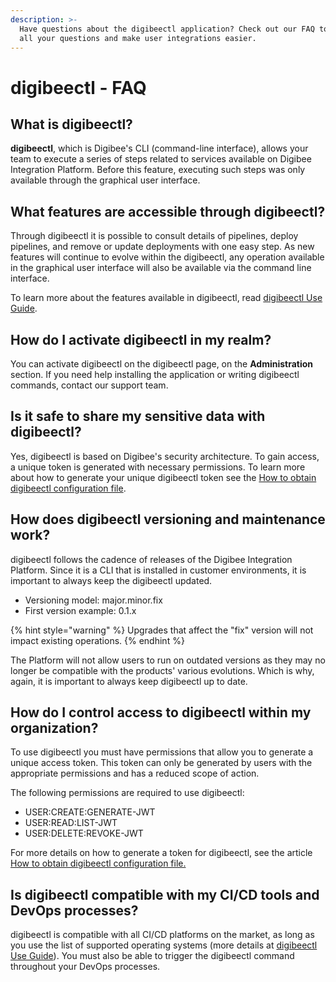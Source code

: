 ```yaml
---
description: >-
  Have questions about the digibeectl application? Check out our FAQ to answer
  all your questions and make user integrations easier.
---
```


# digibeectl - FAQ

## **What is digibeectl?**

**digibeectl**, which is Digibee's CLI (command-line interface), allows your team to execute a series of steps related to services available on Digibee Integration Platform. Before this feature, executing such steps was only available through the graphical user interface.

## **What features are accessible through digibeectl?**

Through digibeectl it is possible to consult details of pipelines, deploy pipelines, and remove or update deployments with one easy step. As new features will continue to evolve within the digibeectl, any operation available in the graphical user interface will also be available via the command line interface.

To learn more about the features available in digibeectl, read [digibeectl Use Guide](./).

## **How do I activate digibeectl in my realm?**

You can activate digibeectl on the digibeectl page, on the **Administration** section. If you need help installing the application or writing digibeectl commands, contact our support team.

## **Is it safe to share my sensitive data with digibeectl?**

Yes, digibeectl is based on Digibee's security architecture. To gain access, a unique token is generated with necessary permissions. To learn more about how to generate your unique digibeectl token see the [How to obtain digibeectl configuration file](configuration.md).

## **How does digibeectl versioning and maintenance work?**

digibeectl follows the cadence of releases of the Digibee Integration Platform. Since it is a CLI that is installed in customer environments, it is important to always keep the digibeectl updated.

* Versioning model: major.minor.fix
* First version example: 0.1.x

{% hint style="warning" %}
Upgrades that affect the "fix" version will not impact existing operations.
{% endhint %}

The Platform will not allow users to run on outdated versions as they may no longer be compatible with the products' various evolutions. Which is why, again, it is important to always keep digibeectl up to date.

## **How do I control access to digibeectl within my organization?**

To use digibeectl you must have permissions that allow you to generate a unique access token. This token can only be generated by users with the appropriate permissions and has a reduced scope of action.

The following permissions are required to use digibeectl:

* USER:CREATE:GENERATE-JWT
* USER:READ:LIST-JWT
* USER:DELETE:REVOKE-JWT

For more details on how to generate a token for digibeectl, see the article [How to obtain digibeectl configuration file.](configuration.md)

## **Is digibeectl compatible with my CI/CD tools and DevOps processes?**

digibeectl is compatible with all CI/CD platforms on the market, as long as you use the list of supported operating systems (more details at [digibeectl Use Guide](./)). You must also be able to trigger the digibeectl command throughout your DevOps processes.
